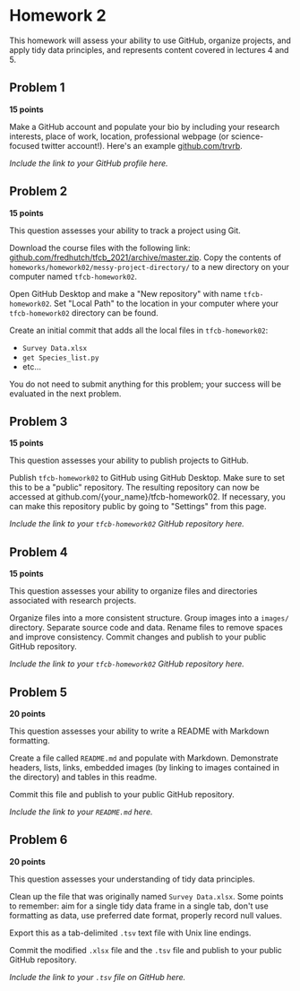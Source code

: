 # Homework 2

This homework will assess your ability to use GitHub, organize projects, and apply tidy data principles, and represents content covered in lectures 4 and 5.

## Problem 1

**15 points**

Make a GitHub account and populate your bio by including your research interests, place of work, location, professional webpage (or science-focused twitter account!). Here's an example [github.com/trvrb](https://github.com/trvrb/).

_Include the link to your GitHub profile here._

## Problem 2

**15 points**

This question assesses your ability to track a project using Git.

Download the course files with the following link: [github.com/fredhutch/tfcb_2021/archive/master.zip](https://github.com/fredhutch/tfcb_2021/archive/master.zip). Copy the contents of `homeworks/homework02/messy-project-directory/` to a new directory on your computer named `tfcb-homework02`.

Open GitHub Desktop and make a "New repository" with name `tfcb-homework02`. Set "Local Path" to the location in your computer where your `tfcb-homework02` directory can be found.

Create an initial commit that adds all the local files in `tfcb-homework02`:
- `Survey Data.xlsx`
- `get Species_list.py`
- etc...

You do not need to submit anything for this problem; your success will be evaluated in the next problem.

## Problem 3

**15 points**

This question assesses your ability to publish projects to GitHub.

Publish `tfcb-homework02` to GitHub using GitHub Desktop. Make sure to set this to be a "public" repository. The resulting repository can now be accessed at github.com/{your_name}/tfcb-homework02. If necessary, you can make this repository public by going to "Settings" from this page.

_Include the link to your `tfcb-homework02` GitHub repository here._

## Problem 4

**15 points**

This question assesses your ability to organize files and directories associated with research projects.

Organize files into a more consistent structure. Group images into a `images/` directory. Separate source code and data. Rename files to remove spaces and improve consistency. Commit changes and publish to your public GitHub repository.

_Include the link to your `tfcb-homework02` GitHub repository here._

## Problem 5

**20 points**

This question assesses your ability to write a README with Markdown formatting.

Create a file called `README.md` and populate with Markdown. Demonstrate headers, lists, links, embedded images (by linking to images contained in the directory) and tables in this readme.

Commit this file and publish to your public GitHub repository.

_Include the link to your `README.md` here._

## Problem 6

**20 points**

This question assesses your understanding of tidy data principles.

Clean up the file that was originally named `Survey Data.xlsx`. Some points to remember: aim for a single tidy data frame in a single tab, don't use formatting as data, use preferred date format, properly record null values.

Export this as a tab-delimited `.tsv` text file with Unix line endings.

Commit the modified `.xlsx` file and the `.tsv` file and publish to your public GitHub repository.

_Include the link to your `.tsv` file on GitHub here._
